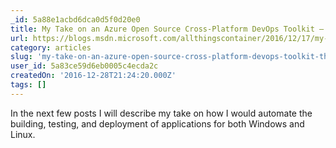 ```yaml
---
_id: 5a88e1acbd6dca0d5f0d20e0
title: My Take on an Azure Open Source Cross-Platform DevOps Toolkit – The Beginning – Part 1/ 12
url: https://blogs.msdn.microsoft.com/allthingscontainer/2016/12/17/my-take-on-an-azure-open-source-cross-platform-devops-toolkit/
category: articles
slug: 'my-take-on-an-azure-open-source-cross-platform-devops-toolkit-the-beginning-part-1-12'
user_id: 5a83ce59d6eb0005c4ecda2c
createdOn: '2016-12-28T21:24:20.000Z'
tags: []
---
```


In the next few posts I will describe my take on how I would automate the building, testing, and deployment of applications for both Windows and Linux. 
